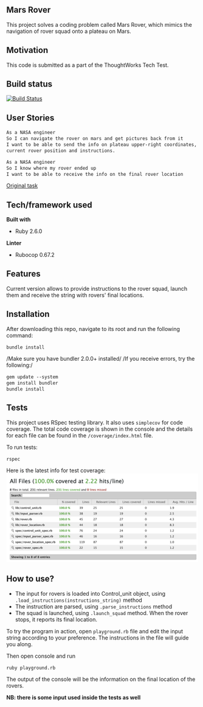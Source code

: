 ## Mars Rover
This project solves a coding problem called Mars Rover, which mimics the navigation of rover squad onto a plateau on Mars.

## Motivation
This code is submitted as a part of the ThoughtWorks Tech Test.

## Build status
[![Build Status](https://travis-ci.com/m-budryte/Mars_Rover.svg?branch=master)](https://travis-ci.com/m-budryte/Mars_Rover)

## User Stories
```
As a NASA engineer
So I can navigate the rover on mars and get pictures back from it
I want to be able to send the info on plateau upper-right coordinates, current rover position and instructions.
```

```
As a NASA engineer
So I know where my rover ended up
I want to be able to receive the info on the final rover location
```
[Original task](TASK.md)
## Tech/framework used
**Built with**
- Ruby 2.6.0

**Linter**
- Rubocop 0.67.2

## Features
Current version allows to provide instructions to the rover squad, launch them and receive the string with rovers' final locations.

## Installation

After downloading this repo, navigate to its root and run the following command:

```
bundle install
```

/Make sure you have bundler 2.0.0+ installed/
/If you receive errors, try the following:/

```
gem update --system
gem install bundler
bundle install
```


## Tests
This project uses RSpec testing library. It also uses `simplecov` for code coverage. The total code coverage is shown in the console and the details for each file can be found in the `/coverage/index.html` file.

To run tests:

```
rspec
```

Here is the latest info for test coverage:
![Alt text](CodeCoverage.png?raw=true "Code Coverage Screenshot")

## How to use?
- The input for rovers is loaded into Control_unit object, using `.load_instructions(instructions_string)` method
- The instruction are parsed, using `.parse_instructions` method
- The squad is launched, using `.launch_squad` method. When the rover stops, it reports its final location.

To try the program in action, open `playground.rb` file and edit the input string according to your preference. The instructions in the file will guide you along.

Then open console and run
```
ruby playground.rb
```
The output of the console will be the information on the final location of the rovers.


**NB: there is some input used inside the tests as well**
